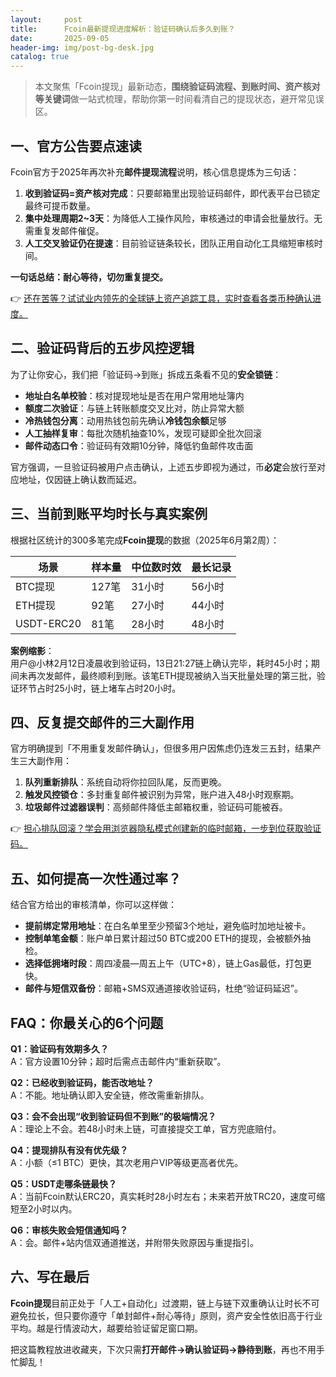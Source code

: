 ```yaml
---
layout:     post
title:      Fcoin最新提现进度解析：验证码确认后多久到账？
date:       2025-09-05
header-img: img/post-bg-desk.jpg
catalog: true
---
```


> 本文聚焦「Fcoin提现」最新动态，**围绕验证码流程、到账时间、资产核对等关键词**做一站式梳理，帮助你第一时间看清自己的提现状态，避开常见误区。

## 一、官方公告要点速读

Fcoin官方于2025年再次补充**邮件提现流程**说明，核心信息提炼为三句话：

1. **收到验证码=资产核对完成**：只要邮箱里出现验证码邮件，即代表平台已锁定最终可提币数量。  
2. **集中处理周期2~3天**：为降低人工操作风险，审核通过的申请会批量放行。无需重复发邮件催促。  
3. **人工交叉验证仍在提速**：目前验证链条较长，团队正用自动化工具缩短审核时间。

**一句话总结：耐心等待，切勿重复提交。**

👉 [还在苦等？试试业内领先的全球链上资产追踪工具，实时查看各类币种确认进度。](https://okxdog.com/)

## 二、验证码背后的五步风控逻辑

为了让你安心，我们把「验证码→到账」拆成五条看不见的**安全锁链**：

- **地址白名单校验**：核对提现地址是否在用户常用地址簿内  
- **额度二次验证**：与链上转账额度交叉比对，防止异常大额  
- **冷热钱包分离**：动用热钱包前先确认**冷钱包余额**足够  
- **人工抽样复审**：每批次随机抽查10%，发现可疑即全批次回滚  
- **邮件动态口令**：验证码有效期10分钟，降低钓鱼邮件攻击面  

官方强调，一旦验证码被用户点击确认，上述五步即视为通过，币**必定**会放行至对应地址，仅因链上确认数而延迟。

## 三、当前到账平均时长与真实案例

根据社区统计的300多笔完成**Fcoin提现**的数据（2025年6月第2周）：

| 场景 | 样本量 | 中位数时效 | 最长记录 |
|------|--------|------------|----------|
| BTC提现 | 127笔 | 31小时 | 56小时 |
| ETH提现 | 92笔 | 27小时 | 44小时 |
| USDT-ERC20 | 81笔 | 28小时 | 48小时 |

**案例缩影**：  
用户@小林2月12日凌晨收到验证码，13日21:27链上确认完毕，耗时45小时；期间未再次发邮件，最终顺利到账。该笔ETH提现被纳入当天批量处理的第三批，验证环节占时25小时，链上堵车占时20小时。

## 四、反复提交邮件的三大副作用

官方明确提到「不用重复发邮件确认」，但很多用户因焦虑仍连发三五封，结果产生三大副作用：

1. **队列重新排队**：系统自动将你拉回队尾，反而更晚。  
2. **触发风控锁仓**：多封重复邮件被识别为异常，账户进入48小时观察期。  
3. **垃圾邮件过滤器误判**：高频邮件降低主邮箱权重，验证码可能被吞。

👉 [担心排队回滚？学会用浏览器隐私模式创建新的临时邮箱，一步到位获取验证码。](https://okxdog.com/)

## 五、如何提高一次性通过率？

结合官方给出的审核清单，你可以这样做：

- **提前绑定常用地址**：在白名单里至少预留3个地址，避免临时加地址被卡。  
- **控制单笔金额**：账户单日累计超过50 BTC或200 ETH的提现，会被额外抽检。  
- **选择低拥堵时段**：周四凌晨—周五上午（UTC+8），链上Gas最低，打包更快。  
- **邮件与短信双备份**：邮箱+SMS双通道接收验证码，杜绝“验证码延迟”。  

## FAQ：你最关心的6个问题

**Q1：验证码有效期多久？**  
A：官方设置10分钟；超时后需点击邮件内“重新获取”。

**Q2：已经收到验证码，能否改地址？**  
A：不能。地址确认即入安全链，修改需重新排队。

**Q3：会不会出现“收到验证码但不到账”的极端情况？**  
A：理论上不会。若48小时未上链，可直接提交工单，官方兜底赔付。

**Q4：提现排队有没有优先级？**  
A：小额（≤1 BTC）更快，其次老用户VIP等级更高者优先。

**Q5：USDT走哪条链最快？**  
A：当前Fcoin默认ERC20，真实耗时28小时左右；未来若开放TRC20，速度可缩短至2小时以内。

**Q6：审核失败会短信通知吗？**  
A：会。邮件+站内信双通道推送，并附带失败原因与重提指引。

## 六、写在最后

**Fcoin提现**目前正处于「人工+自动化」过渡期，链上与链下双重确认让时长不可避免拉长，但只要你遵守「单封邮件+耐心等待」原则，资产安全性依旧高于行业平均。越是行情波动大，越要给验证留足窗口期。

把这篇教程放进收藏夹，下次只需**打开邮件→确认验证码→静待到账**，再也不用手忙脚乱！